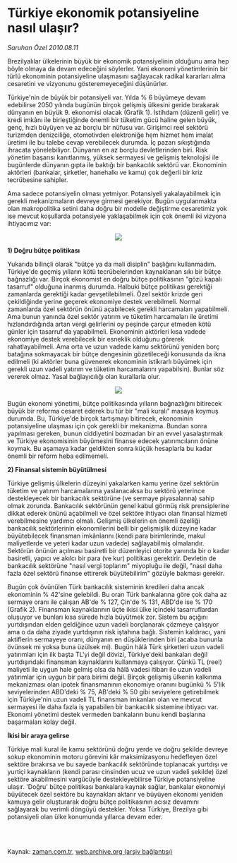 # Türkiye ekonomik potansiyeline nasıl ulaşır?

*Saruhan Özel 2010.08.11*

<td class="columnist-detail">
<p>Brezilyalılar ülkelerinin büyük bir ekonomik potansiyelinin olduğunu ama hep böyle olmaya da devam edeceğini söylerler. Yani ekonomi yönetimlerinin bir türlü ekonominin potansiyeline ulaşmasını sağlayacak radikal kararları alma cesaretini ve vizyonunu gösteremeyeceğini düşünürler.</p>
<p>
<div id="haberMetinDiv">
<p>Türkiye'nin de büyük bir potansiyeli var. Yılda % 6 büyümeye devam edebilirse 2050 yılında bugünün birçok gelişmiş ülkesini geride bırakarak dünyanın en büyük 9. ekonomisi olacak (Grafik 1). İstihdam (düzenli gelir) ve kredi imkânı ile birleştiğinde önemli bir tüketim gücü haline gelen büyük, genç, hızlı büyüyen ve az borçlu bir nüfusu var. Girişimci reel sektörü turizmden denizciliğe, otomotivden elektroniğe hem hizmet hem imalat üretimi ile bu talebe cevap verebilecek durumda. İç pazarı sıkıştığında ihracata yönelebiliyor. Dünyanın en az borçlu devletlerinden biri. Risk yönetim başarısı kanıtlanmış, yüksek sermayesi ve gelişmiş teknolojisi ile bugünlerde dünyanın gıpta ile baktığı bir bankacılık sektörü var. Ekonominin aktörleri (bankalar, şirketler, hanehalkı ve kamu) çok değerli bir kriz tecrübesine sahipler. 
<p> Ama sadece potansiyelin olması yetmiyor. Potansiyeli yakalayabilmek için gerekli mekanizmaların devreye girmesi gerekiyor. Bugün uygulanmakta olan makropolitika setini daha doğru bir modelle değiştirme cesaretimiz yok ise mevcut koşullarda potansiyele yaklaşabilmek için çok önemli iki vizyona ihtiyacımız var:
<p>
<p align="center"><img border="0" src="http://web.archive.org/web/20120112114300im_/http://medya.zaman.com.tr/2010/08/11/saruhan.jpg"/>
<p><b> 1) Doğru bütçe politikası </b>
<p> Yukarıda bilinçli olarak "bütçe ya da mali disiplin" başlığını kullanmadım. Türkiye'de geçmiş yılların kötü tecrübelerinden kaynaklanan sıkı bir bütçe bağnazlığı var. Birçok ekonomist en doğru bütçe politikasının "gözü kapalı tasarruf" olduğuna inanmış durumda. Halbuki bütçe politikası gerektiği zamanlarda gerektiği kadar gevşetilebilmeli. Özel sektör krizde geri çekildiğinde yerine geçerek ekonomiye destek verebilmeli. Normal zamanlarda özel sektörün önünü açabilecek gerekli harcamaları yapabilmeli. Ama bunun yanında özel sektör yatırım ve tüketim harcamaları ile üretimi hızlandırdığında artan vergi gelirlerini oy peşinde çarçur etmeden kötü günler için tasarruf da yapabilmeli. Ekonominin aktörleri kısa vadede ekonomiye destek verebilecek bir esneklik olduğunu görerek rahatlayabilmeli. Ama orta ve uzun vadede kamu sektörünü yeniden borç batağına sokmayacak bir bütçe dengesinin gözetileceği konusunda da ikna edilmeli (ki aktörler buna güvenerek ekonominin istikrarlı büyümek için gerekli uzun vadeli yatırım ve tüketim harcamalarını yapabilsin). Bunlar söz vererek olmaz. Yasal bağlayıcılığı olan kurallarla olur.
<p align="center"><img border="0" src="http://web.archive.org/web/20120112114300im_/http://medya.zaman.com.tr/2010/08/11/saruhan1.jpg"/>
<p> Bugün ekonomi yönetimi, bütçe politikasında yılların bağnazlığını bitirecek büyük bir reforma cesaret ederek bu tür bir "mali kuralı" masaya koymuş durumda. Bu, Türkiye'de birçok tartışmayı bitirecek, ekonominin potansiyeline ulaşması için çok gerekli bir mekanizma. Bundan sonra yapılması gereken, bunun ciddiyetini bozmadan bir an evvel yasalaştırmak ve Türkiye ekonomisinin büyümesini finanse edecek yatırımcıların önüne koymak. Bu aşamaya kadar geldikten sonra küçük hesaplarla bu kadar önemli bir reform heba edilmemeli.
<p> <b>2) Finansal sistemin büyütülmesi</b>
<p> Türkiye gelişmiş ülkelerin düzeyini yakalarken kamu yerine özel sektörün tüketim ve yatırım harcamalarına yaslanacaksa bu sektörü yeterince destekleyecek bir bankacılık sektörüne (ve sermaye piyasalarına) sahip olmak zorunda. Bankacılık sektörünün genel kabul görmüş risk prensiplerine dikkat ederek önünü açabilmeli ve özel sektöre ihtiyacı olan finansal hizmeti verebilmesine yardımcı olmalı. Gelişmiş ülkelerin en önemli özelliği bankacılık sektörlerinin ekonomilerini belli bir gelişmişlik düzeyine kadar büyütebilecek finansman imkânlarını (kendi para birimlerinde, makul maliyetlerde ve yeteri kadar uzun vadede) sağlayabilmiş olmalarıdır. Sektörün önünün açılması basiretli bir düzenleyici otorite yanında bir o kadar basiretli, yapıcı ve akılcı bir para (ve kur) politikası gerektirir. Devletin de bankacılık sektörüne "nasıl vergi toplarım" miyopluğu ile değil, "nasıl daha fazla özel sektörü finanse ettirerek büyütebilirim" gözüyle bakması gerekir.
<p> Bugün çok övünülen Türk bankacılık sisteminin kredileri daha ancak ekonominin % 42'sine gelebildi. Bu oran Türk bankalarına göre çok daha az sermaye oranı ile çalışan AB'de % 127, Çin'de % 131, ABD'de ise % 170 (Grafik 2). Finansman kaynaklarının üçte ikisi ülke içindeki tasarruflardan oluşuyor ve bunları kısa sürede hızla büyütmek zor. Sistem bu açığını yurtdışından elden geldiğince uzun vadeli borçlanarak çözmeye çalışıyor ama o da daha ziyade yurtdışının risk iştahına bağlı. Sistemin kaldıracı, yani aktiflerin sermayeye oranı, dünyanın en düşüklerinden biri (acaba bununla övünsek mi yoksa buna üzülsek mi). Bugün hâlâ Türk şirketleri uzun vadeli yatırımları için ilk başta TL'yi değil dövizi, Türkiye'deki bankaları değil yurtdışındaki finansman kaynaklarını kullanmaya çalışıyor. Çünkü TL (reel) maliyeti ile uygun hale gelmiş olsa da hâlâ vadesi itibarı ile uzun vadeli yatırımlar için uygun bir para birimi değil. Birçok gelişmiş ülkenin kalkınma mekanizması olan ipotek finansmanının ekonomiye oranını bugünkü % 5'lik seviyelerinden ABD'deki % 75, AB'deki % 50 gibi seviyelere getirebilmek için Türkiye'nin uzun vadeli TL finansman imkanları olan ve mevcut sermayesi ile daha fazla iş yapabilen bir bankacılık sistemine ihtiyacı var. Ekonomi yönetimi destek vermeden bankaların bunu kendi başlarına başarmaları kolay değil.
<b><p>İkisi bir araya gelirse</p></b>
<p>Türkiye mali kural ile kamu sektörünü doğru yerde ve doğru şekilde devreye sokup ekonominin motoru görevini kâr maksimizasyonu hedefleyen özel sektöre bırakırsa ve bu sayede bankacılık sektöründe toplanacak yurtdışı ve yurtiçi kaynakların (kendi parası cinsinden ucuz ve uzun vadeli şekilde) özel sektöre akabilmesini vargücüyle destekleyebilirse Türkiye potansiyeline ulaşır. 'Doğru' bütçe politikası bankalara kaynak sağlar, bankalar ekonomiyi büyütecek özel sektöre bu kaynakları aktarır ve büyüyen ekonomi yeniden kamuya gelir oluşturarak doğru bütçe politikasının acısız devamını sağlayarak bu verimli döngüyü destekler. Yoksa Türkiye, Brezilya gibi potansiyeli olan ülke konumunda yıllarca devam eder.</p></p></p></p></p></p></p></p></p></p></p></p></div>
</p>


<p><br>
		 </br></p></td>

Kaynak: [zaman.com.tr](http://zaman.com.tr/yazar.do?yazino=1014634), [web.archive.org (arşiv bağlantısı)](http://web.archive.org/web/20120112114300/http://www.zaman.com.tr:80/yazar.do?yazino=1014634)
